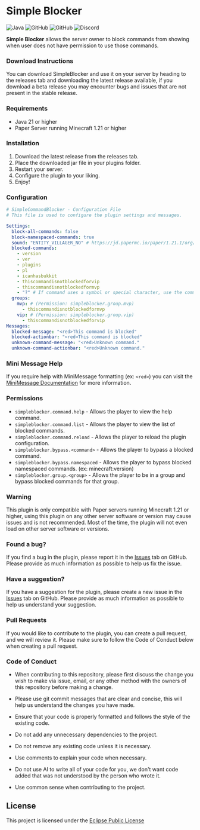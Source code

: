 # Simple Blocker
![Java](https://img.shields.io/badge/java-%23ED8B00.svg?style=for-the-badge&logo=java&logoColor=white)
![GitHub](https://img.shields.io/github/languages/code-size/HyperSkys/SimpleBlocker?color=cyan&label=Size&labelColor=000000&logo=GitHub&style=for-the-badge)
![GitHub](https://img.shields.io/github/license/HyperSkys/SimpleBlocker?color=violet&logo=GitHub&labelColor=000000&style=for-the-badge)
![Discord](https://img.shields.io/discord/289587909051416579?color=5865F2&label=Discord&logo=Discord&labelColor=23272a&style=for-the-badge)

**Simple Blocker** allows the server owner to block commands from showing when user does not have permission to use those commands.

### Download Instructions

You can download SimpleBlocker and use it on your server by heading to the releases tab and downloading the latest release available, if you download a beta release you may encounter bugs and issues that are not present in the stable release.

### Requirements

- Java 21 or higher
- Paper Server running Minecraft 1.21 or higher

### Installation

1. Download the latest release from the releases tab.
2. Place the downloaded jar file in your plugins folder.
3. Restart your server.
4. Configure the plugin to your liking.
5. Enjoy!

### Configuration

```yaml
# SimpleCommandBlocker - Configuration File
# This file is used to configure the plugin settings and messages.

Settings:
  block-all-commands: false
  block-namespaced-commands: true
  sound: "ENTITY_VILLAGER_NO" # https://jd.papermc.io/paper/1.21.1/org/bukkit/Sound.html
  blocked-commands:
    - version
    - ver
    - plugins
    - pl
    - icanhasbukkit
    - thiscommandisnotblockedforvip
    - thiscommandisnotblockedformvp
    - "?" # If command uses a symbol or special character, use the command in quotes.
  groups:
    mvp: # (Permission: simpleblocker.group.mvp)
      - thiscommandisnotblockedformvp
    vip: # (Permission: simpleblocker.group.vip)
      - thiscommandisnotblockedforvip
Messages:
  blocked-message: "<red>This command is blocked"
  blocked-actionbar: "<red>This command is blocked"
  unknown-command-message: "<red>Unknown command."
  unknown-command-actionbar: "<red>Unknown command."
```

### Mini Message Help

If you require help with MiniMessage formatting (ex: `<red>`) you can visit the [MiniMessage Documentation](https://docs.advntr.dev/minimessage/index.html) for more information.

### Permissions

- `simpleblocker.command.help` - Allows the player to view the help command.
- `simpleblocker.command.list` - Allows the player to view the list of blocked commands.
- `simpleblocker.command.reload` - Allows the player to reload the plugin configuration.
- `simpleblocker.bypass.<command>` - Allows the player to bypass a blocked command.
- `simpleblocker.bypass.namespaced` - Allows the player to bypass blocked namespaced commands. (ex: minecraft:version)
- `simpleblocker.group.<group>` - Allows the player to be in a group and bypass blocked commands for that group.

### Warning

This plugin is only compatible with Paper servers running Minecraft 1.21 or higher, using this plugin on any other server software or version may cause issues and is not recommended. Most of the time, the plugin will not even load on other server software or versions.

### Found a bug?

If you find a bug in the plugin, please report it in the [Issues](https://github.com/HyperSkys/SimpleBlocker/issues) tab on GitHub. Please provide as much information as possible to help us fix the issue.

### Have a suggestion?

If you have a suggestion for the plugin, please create a new issue in the [Issues](https://github.com/HyperSkys/SimpleBlocker/issues) tab on GitHub. Please provide as much information as possible to help us understand your suggestion.

### Pull Requests

If you would like to contribute to the plugin, you can create a pull request, and we will review it. Please make sure to follow the Code of Conduct below when creating a pull request.

### Code of Conduct

- When contributing to this repository, please first discuss the change you wish to make via issue, email, or any other method with the owners of this repository before making a change.

- Please use git commit messages that are clear and concise, this will help us understand the changes you have made.

- Ensure that your code is properly formatted and follows the style of the existing code.

- Do not add any unnecessary dependencies to the project.

- Do not remove any existing code unless it is necessary.

- Use comments to explain your code when necessary.

- Do not use AI to write all of your code for you, we don't want code added that was not understood by the person who wrote it.

- Use common sense when contributing to the project.

## License
This project is licensed under the [Eclipse Public License](https://github.com/HyperSkys/SimpleBlocker/blob/master/LICENSE)